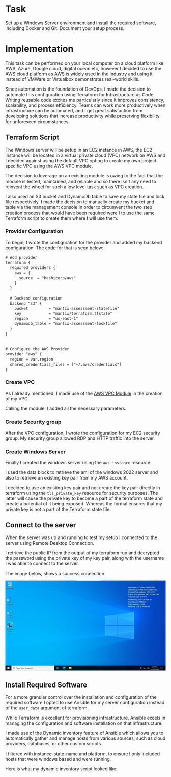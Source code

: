 # Task

Set up a Windows Server environment and install the required software, including Docker and Git. Document your setup process.

# Implementation

This task can be performed on your local computer on a cloud platform like AWS, Azure, Google cloud, digital ocean etc, however I decided to use the AWS cloud platform as AWS is widely used in the industry and using it instead of VMWare or Virtualbox demonstrates real-world skills.

Since automation is the foundation of DevOps, I made the decision to automate this configuration using Terraform for Infrastructure as Code. Writing reusable code excites me particularly since it improves consistency, scalability, and process efficiency. Teams can work more productively when infrastructure can be automated, and I get great satisfaction from developing solutions that increase productivity while preserving flexibility for unforeseen circumstances.

## Terraform Script

The Windows server will be setup in an EC2 instance in AWS, the EC2 instance will be located in a virtual private cloud (VPC) network on AWS and I decided against using the default VPC opting to create my own project specific VPC using the AWS VPC module.

The decision to leverage on an existing module is owing to the fact that the module is tested, maintained, and reliable and so there isn't any need to reinvent the wheel for such a low level task such as VPC creation.

I also used an S3 bucket and DynamoDb table to save my state file and lock file respectively. I made the decision to manually create my bucket and table via the management console in order to circumvent the two step creation process that would have been required were I to use the same Terraform script to create them where I will use them.

### Provider Configuration

To begin, I wrote the configuration for the provider and added my backend configuration. The code for that is seen below:

```hcl
# Add provider
terraform {
  required_providers {
    aws = {
      source  = "hashicorp/aws"
    }
  }

  # Backend configuration
  backend "s3" {
    bucket         = "mantix-assessment-statefile"
    key            = "mantix/terraform.tfstate"
    region         = "us-east-1"
    dynamodb_table = "mantix-assessment-lockfile"
  }
}


# Configure the AWS Provider
provider "aws" {
  region = var.region
  shared_credentials_files = ["~/.aws/credentials"]
}
```

### Create VPC 

As I already mentioned, I made use of the [AWS VPC Module](https://registry.terraform.io/modules/terraform-aws-modules/vpc/aws/latest) in the creation of my VPC. 

Calling the module, I added all the necessary parameters.

### Create Security group

After the VPC configuration, I wrote the configuration for my EC2 security group. My security group allowed RDP and HTTP traffic into the server.

### Create Windows Server

Finally I created the windows server using the `aws_instance` resource. 

I used the data block to retrieve the ami of the windows 2022 server and also to retrieve an existing key pair from my AWS account.

I decided to use an existing key pair and not create the key pair directly in terraform using the `tls_private_key` resource for security purposes. The latter will cause the private key to become a part of the terraform state and create a potential of it being exposed. Whereas the formal ensures that my private key is not a part of the Terraform state file.

## Connect to the server

When the server was up and running to test my setup I connected to the server using Remote Desktop Connection.

I retrieve the public IP from the output of my terraform run and decrypted the password using the private key of my key pair, along with the username I was able to connect to the server.


The image below, shows a success connection.

![remote-desktop-connection-to-server](./rdp-connection.png)

## Install Required Software

For a more granular control over the installation and configuration of the required software I opted to use Ansible for my server configuration instead of the `user_data` argument of terraform.

While Terraform is excellent for provisioning infrastructure, Ansible excels in managing the configuration and software installation on that infrastructure.

I made use of the Dynamic inventory feature of Ansible which allows you to automatically gather and manage hosts from various sources, such as cloud providers, databases, or other custom scripts.

I filtered with instance-state-name and platform, to ensure I only included hosts that were windows based and were running.

Here is what my dynamic inventory script looked like:

